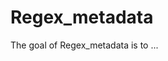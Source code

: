 
# Regex_metadata

<!-- badges: start -->
<!-- badges: end -->

The goal of Regex_metadata is to ...

